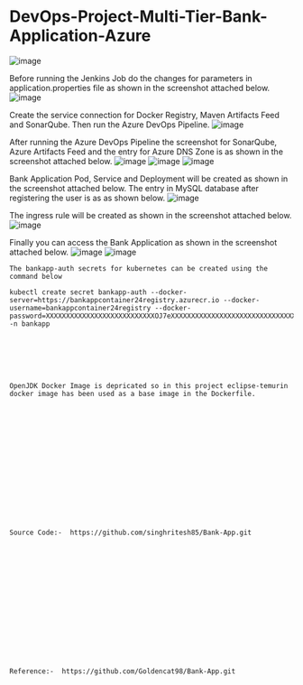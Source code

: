 # DevOps-Project-Multi-Tier-Bank-Application-Azure

![image](https://github.com/user-attachments/assets/98ff55b0-21d9-4adf-88d0-2353087a7da5)

Before running the Jenkins Job do the changes for parameters in application.properties file as shown in the screenshot attached below.
![image](https://github.com/user-attachments/assets/672b2256-4fa4-4972-9423-59a626d54c56)

Create the service connection for Docker Registry, Maven Artifacts Feed and SonarQube. Then run the Azure DevOps Pipeline.
![image](https://github.com/user-attachments/assets/a605408f-56e5-40eb-8640-06bc437bb8f0)

After running the Azure DevOps Pipeline the screenshot for SonarQube, Azure Artifacts Feed and the entry for Azure DNS Zone is as shown in the screenshot attached below.
![image](https://github.com/user-attachments/assets/8420eab7-b386-4d89-92ce-40291b69ba66)
![image](https://github.com/user-attachments/assets/a329f9eb-d050-43b3-94d5-80d31867cf50)
![image](https://github.com/user-attachments/assets/e91b7c92-00b7-4a30-a085-75326d442758)

Bank Application Pod, Service and Deployment will be created as shown in the screenshot attached below. The entry in MySQL database after registering the user is as as shown below.
![image](https://github.com/user-attachments/assets/da8d53c6-a344-49dd-8807-3cf321ae2e4e)

The ingress rule will be created as shown in the screenshot attached below.
![image](https://github.com/user-attachments/assets/5574b9ac-45ef-42d3-98e2-3a75a50f834a)

Finally you can access the Bank Application as shown in the screenshot attached below.
![image](https://github.com/user-attachments/assets/10b48acd-8379-4d2a-900b-51905b25ca4d)
![image](https://github.com/user-attachments/assets/c466ea26-0fd1-48cf-910a-df6107b37e95)

```
The bankapp-auth secrets for kubernetes can be created using the command below

kubectl create secret bankapp-auth --docker-server=https://bankappcontainer24registry.azurecr.io --docker-username=bankappcontainer24registry --docker-password=XXXXXXXXXXXXXXXXXXXXXXXXXXXOJ7eXXXXXXXXXXXXXXXXXXXXXXXXXXXXXXXXXXXMtTc -n bankapp
```
<br><br/>
<br><br/>
```
OpenJDK Docker Image is depricated so in this project eclipse-temurin docker image has been used as a base image in the Dockerfile. 
```
<br><br/>
<br><br/>
<br><br/>
<br><br/>
<br><br/>
<br><br/>
```
Source Code:-  https://github.com/singhritesh85/Bank-App.git
```
<br><br/>
<br><br/>
<br><br/>
<br><br/>
<br><br/>
<br><br/>
```
Reference:-  https://github.com/Goldencat98/Bank-App.git
```
